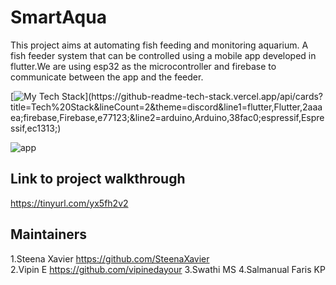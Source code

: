 # SmartAqua
This project aims at automating fish feeding and monitoring aquarium.
A fish feeder system that can be controlled using a mobile app developed in flutter.We are using esp32 as the microcontroller and firebase to communicate between the app and the feeder.

[![My Tech Stack](https://github-readme-tech-stack.vercel.app/api/cards?title=Tech%20Stack&lineCount=2&theme=discord&line1=flutter,Flutter,2aaaea;firebase,Firebase,e77123;&line2=arduino,Arduino,38fac0;espressif,Espressif,ec1313;)](https://github-readme-tech-stack.vercel.app/api/cards?title=Tech%20Stack&lineCount=2&theme=discord&line1=flutter,Flutter,2aaaea;firebase,Firebase,e77123;&line2=arduino,Arduino,38fac0;espressif,Espressif,ec1313;)

![app](https://user-images.githubusercontent.com/86926597/234065992-4b55a9f2-382d-4050-961d-39cab85af098.gif)

## Link to project walkthrough
https://tinyurl.com/yx5fh2v2

## Maintainers
1.Steena Xavier  https://github.com/SteenaXavier  
2.Vipin E https://github.com/vipinedayour
3.Swathi MS 
4.Salmanual Faris KP
